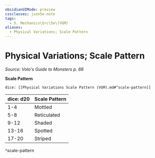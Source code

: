 ```yaml
---
obsidianUIMode: preview
cssclasses: json5e-note
tags:
  - 5. Mechanics\Src\5e\(VGM)
aliases:
  - Physical Variations; Scale Pattern
---
```

# Physical Variations; Scale Pattern
*Source: Volo's Guide to Monsters p. 66* 

**Scale Pattern**

`dice: [[Physical Variations Scale Pattern (VGM).md#^scale-pattern]]`

| dice: d20 | Scale Pattern |
|-----------|---------------|
| 1-4 | Mottled |
| 5-8 | Reticulated |
| 9-12 | Shaded |
| 13-16 | Spotted |
| 17-20 | Striped |
^scale-pattern
